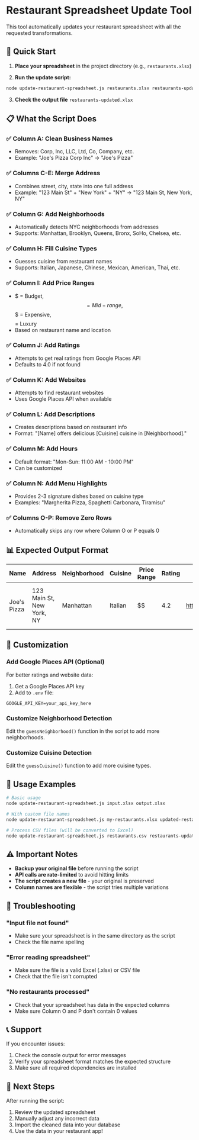 # Restaurant Spreadsheet Update Tool

This tool automatically updates your restaurant spreadsheet with all the requested transformations.

## 🚀 Quick Start

1. **Place your spreadsheet** in the project directory (e.g., `restaurants.xlsx`)

2. **Run the update script:**
```bash
node update-restaurant-spreadsheet.js restaurants.xlsx restaurants-updated.xlsx
```

3. **Check the output file** `restaurants-updated.xlsx`

## 📋 What the Script Does

### ✅ **Column A: Clean Business Names**
- Removes: Corp, Inc, LLC, Ltd, Co, Company, etc.
- Example: "Joe's Pizza Corp Inc" → "Joe's Pizza"

### ✅ **Columns C-E: Merge Address**
- Combines street, city, state into one full address
- Example: "123 Main St" + "New York" + "NY" → "123 Main St, New York, NY"

### ✅ **Column G: Add Neighborhoods**
- Automatically detects NYC neighborhoods from addresses
- Supports: Manhattan, Brooklyn, Queens, Bronx, SoHo, Chelsea, etc.

### ✅ **Column H: Fill Cuisine Types**
- Guesses cuisine from restaurant names
- Supports: Italian, Japanese, Chinese, Mexican, American, Thai, etc.

### ✅ **Column I: Add Price Ranges**
- $ = Budget, $$ = Mid-range, $$$ = Expensive, $$$$ = Luxury
- Based on restaurant name and location

### ✅ **Column J: Add Ratings**
- Attempts to get real ratings from Google Places API
- Defaults to 4.0 if not found

### ✅ **Column K: Add Websites**
- Attempts to find restaurant websites
- Uses Google Places API when available

### ✅ **Column L: Add Descriptions**
- Creates descriptions based on restaurant info
- Format: "[Name] offers delicious [Cuisine] cuisine in [Neighborhood]."

### ✅ **Column M: Add Hours**
- Default format: "Mon-Sun: 11:00 AM - 10:00 PM"
- Can be customized

### ✅ **Column N: Add Menu Highlights**
- Provides 2-3 signature dishes based on cuisine type
- Examples: "Margherita Pizza, Spaghetti Carbonara, Tiramisu"

### ✅ **Columns O-P: Remove Zero Rows**
- Automatically skips any row where Column O or P equals 0

## 📊 Expected Output Format

| Name | Address | Neighborhood | Cuisine | Price Range | Rating | Website | Description | Hours | Menu Highlights |
|------|---------|--------------|---------|-------------|--------|---------|-------------|-------|-----------------|
| Joe's Pizza | 123 Main St, New York, NY | Manhattan | Italian | $$ | 4.2 | https://joespizza.com | Joe's Pizza offers delicious Italian cuisine in Manhattan. | Mon-Sun: 11:00 AM - 10:00 PM | Margherita Pizza, Spaghetti Carbonara, Tiramisu |

## 🔧 Customization

### **Add Google Places API (Optional)**
For better ratings and website data:

1. Get a Google Places API key
2. Add to `.env` file:
```
GOOGLE_API_KEY=your_api_key_here
```

### **Customize Neighborhood Detection**
Edit the `guessNeighborhood()` function in the script to add more neighborhoods.

### **Customize Cuisine Detection**
Edit the `guessCuisine()` function to add more cuisine types.

## 📝 Usage Examples

```bash
# Basic usage
node update-restaurant-spreadsheet.js input.xlsx output.xlsx

# With custom file names
node update-restaurant-spreadsheet.js my-restaurants.xlsx updated-restaurants.xlsx

# Process CSV files (will be converted to Excel)
node update-restaurant-spreadsheet.js restaurants.csv restaurants-updated.xlsx
```

## ⚠️ Important Notes

- **Backup your original file** before running the script
- **API calls are rate-limited** to avoid hitting limits
- **The script creates a new file** - your original is preserved
- **Column names are flexible** - the script tries multiple variations

## 🐛 Troubleshooting

### **"Input file not found"**
- Make sure your spreadsheet is in the same directory as the script
- Check the file name spelling

### **"Error reading spreadsheet"**
- Make sure the file is a valid Excel (.xlsx) or CSV file
- Check that the file isn't corrupted

### **"No restaurants processed"**
- Check that your spreadsheet has data in the expected columns
- Make sure Column O and P don't contain 0 values

## 📞 Support

If you encounter issues:
1. Check the console output for error messages
2. Verify your spreadsheet format matches the expected structure
3. Make sure all required dependencies are installed

## 🎯 Next Steps

After running the script:
1. Review the updated spreadsheet
2. Manually adjust any incorrect data
3. Import the cleaned data into your database
4. Use the data in your restaurant app!
